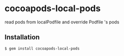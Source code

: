 # cocoapods-local-pods
read  pods from localPodfile and override  Podfile 's pods 


## Installation

    $ gem install cocoapods-local-pods
